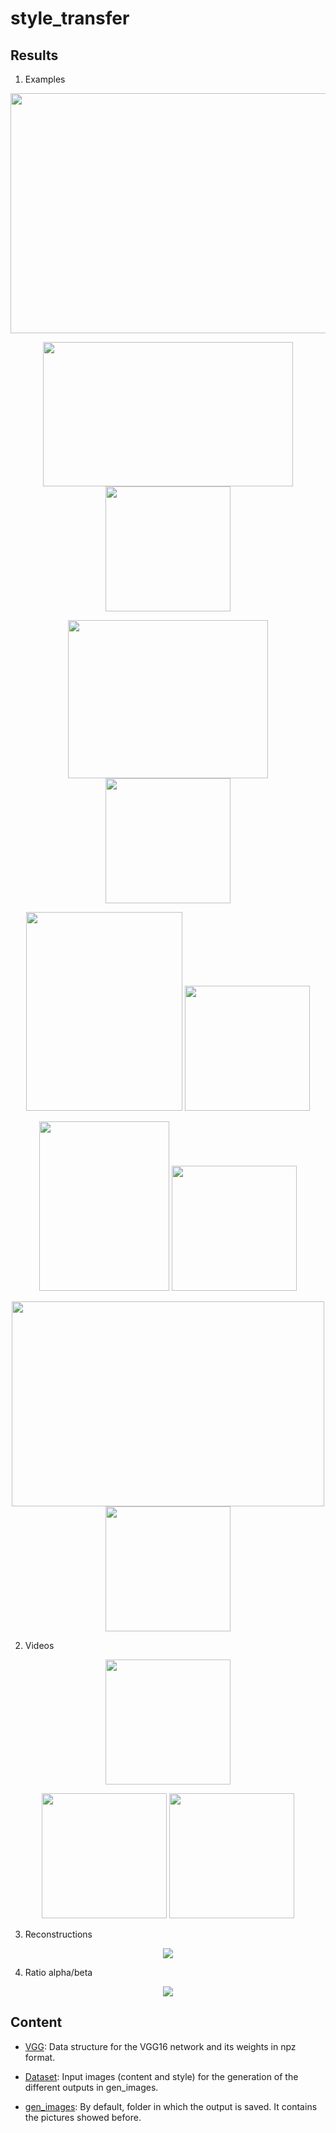 style_transfer
===================


Results
-------

 1. Examples
<p align='center'>
<img src = 'Dataset/original_input/neckarfront.jpg', width=512, height=384 >
</p>
<p align='center'>
<img src = 'Dataset/original_input/turner.jpg', width=400, height=231 >
<img src = 'gen_images/turner_final.png', width=200, height=200 >
</p>

<p align='center'>
<img src = 'Dataset/original_input/van_gogh.jpg', width=320, height=253 >
<img src = 'gen_images/van_gogh_final.png', width=200, height=200 >
</p>

<p align='center'>
<img src = 'Dataset/original_input/munch.jpg', width=250, height=318 >
<img src = 'gen_images/munch_final.png', width=200, height=200 >
</p>

<p align='center'>
<img src = 'Dataset/original_input/picasso.jpg', width=208, height=271 >
<img src = 'gen_images/picasso_final.png', width=200, height=200 >
</p>

<p align='center'>
<img src = 'Dataset/original_input/kandinsky.jpg', width=500, height=328 >
<img src = 'gen_images/kandinsky_final.png', width=200, height=200 >
</p>

 2. Videos
<p align='center'>
<img src = 'gen_images/kth_b%3D1000/Video.gif', width=200, height=200>
</p>
<p align='center'>
<img src = 'gen_images/video_20it/video_20it.gif', width=200, height=200 >
<img src = 'gen_images/video_50it/video_50it.gif', width=200, height=200 >
</p>

 3. Reconstructions
<p align='center'>
<img src = 'gen_images/reconstructions.png'>
</p>

 4. Ratio alpha/beta
<p align='center'>
<img src = 'gen_images/alpha-beta.PNG'>
</p>

Content
-------

 - [VGG](https://github.com/MonicaVillanueva/CNN_Style_Transfer/tree/master/style_transfer/VGG): Data structure for the VGG16 network and its weights in npz format.

 - [Dataset](https://github.com/MonicaVillanueva/CNN_Style_Transfer/tree/master/style_transfer/Dataset): Input images (content and style) for the generation of the different outputs in gen_images.

 - [gen_images](https://github.com/MonicaVillanueva/CNN_Style_Transfer/tree/master/style_transfer/gen_images): By default, folder in which the output is saved. It contains the pictures showed before.



